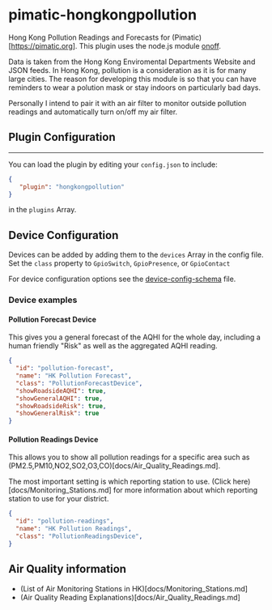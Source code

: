 # pimatic-hongkongpollution

Hong Kong Pollution Readings and Forecasts for (Pimatic)[<https://pimatic.org>]. This plugin uses the node.js module [onoff](https://www.github.com/hongkongkiwi/node-hongkongpollution).

Data is taken from the Hong Kong Enviromental Departments Website and JSON feeds. In Hong Kong, pollution is a consideration as it is for many large cities. The reason for developing this module is so that you can have reminders to wear a polution mask or stay indoors on particularly bad days.

Personally I intend to pair it with an air filter to monitor outside pollution readings and automatically turn on/off my air filter.

## Plugin Configuration

--------------------------------------------------------------------------------

You can load the plugin by editing your `config.json` to include:

```json
{
   "plugin": "hongkongpollution"
}
```

in the `plugins` Array.

## Device Configuration

Devices can be added by adding them to the `devices` Array in the config file. Set the `class` property to `GpioSwitch`, `GpioPresence`, or `GpioContact`

For device configuration options see the [device-config-schema](device-config-schema.coffee) file.

### Device examples

#### Pollution Forecast Device

This gives you a general forecast of the AQHI for the whole day, including a human friendly "Risk" as well as the aggregated AQHI reading.

```json
{
  "id": "pollution-forecast",
  "name": "HK Pollution Forecast",
  "class": "PollutionForecastDevice",
  "showRoadsideAQHI": true,
  "showGeneralAQHI": true,
  "showRoadsideRisk": true,
  "showGeneralRisk": true
}
```

#### Pollution Readings Device

This allows you to show all pollution readings for a specific area such as (PM2.5,PM10,NO2,SO2,O3,CO)[docs/Air_Quality_Readings.md].

The most important setting is which reporting station to use. (Click here)[docs/Monitoring_Stations.md] for more information about which reporting station to use for your district.

```json
{
  "id": "pollution-readings",
  "name": "HK Pollution Readings",
  "class": "PollutionReadingsDevice",
}
```

## Air Quality information

- (List of Air Monitoring Stations in HK)[docs/Monitoring_Stations.md]
- (Air Quality Reading Explanations)[docs/Air_Quality_Readings.md]
